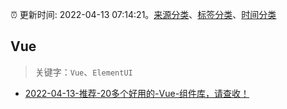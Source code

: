 :alarm_clock: 更新时间: 2022-04-13 07:14:21。[来源分类](../README.md)、[标签分类](../TAGS.md)、[时间分类](../TIMELINE.md)

## Vue


> 关键字：`Vue`、`ElementUI`



- [2022-04-13-推荐-20多个好用的-Vue-组件库，请查收！](https://toutiao.io/k/sskayyw) 